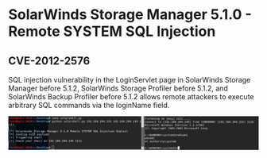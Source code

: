 # SolarWinds Storage Manager 5.1.0 - Remote SYSTEM SQL Injection

## CVE-2012-2576

SQL injection vulnerability in the LoginServlet page in SolarWinds Storage Manager before 5.1.2, SolarWinds Storage Profiler before 5.1.2, and SolarWinds Backup Profiler before 5.1.2 allows remote attackers to execute arbitrary SQL commands via the loginName field.


![exploit-screen](https://github.com/kemrec/OSWE-Preparation/blob/master/Solarwinds/Storage_Manager_CVE-2012-2576/ss.PNG "exploit")

